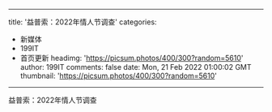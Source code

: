 
---
title: '益普索：2022年情人节调查'
categories: 
 - 新媒体
 - 199IT
 - 首页更新
headimg: 'https://picsum.photos/400/300?random=5610'
author: 199IT
comments: false
date: Mon, 21 Feb 2022 01:00:02 GMT
thumbnail: 'https://picsum.photos/400/300?random=5610'
---

<div>   
益普索：2022年情人节调查  
</div>
            